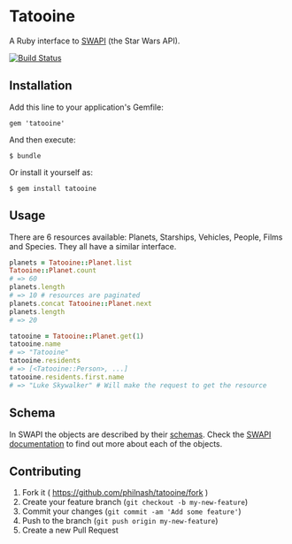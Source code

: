 # Tatooine

A Ruby interface to [SWAPI](http://swapi.co/) (the Star Wars API).

[![Build Status](https://travis-ci.org/philnash/tatooine.svg)](https://travis-ci.org/philnash/tatooine)

## Installation

Add this line to your application's Gemfile:

    gem 'tatooine'

And then execute:

    $ bundle

Or install it yourself as:

    $ gem install tatooine

## Usage

There are 6 resources available: Planets, Starships, Vehicles, People, Films and Species. They all have a similar interface.

```ruby
planets = Tatooine::Planet.list
Tatooine::Planet.count
# => 60
planets.length
# => 10 # resources are paginated
planets.concat Tatooine::Planet.next
planets.length
# => 20

tatooine = Tatooine::Planet.get(1)
tatooine.name
# => "Tatooine"
tatooine.residents
# => [<Tatooine::Person>, ...]
tatooine.residents.first.name
# => "Luke Skywalker" # Will make the request to get the resource
```

## Schema

In SWAPI the objects are described by their [schemas](http://swapi.co/documentation#schema). Check the [SWAPI documentation](http://swapi.co/documentation) to find out more about each of the objects.

## Contributing

1. Fork it ( https://github.com/philnash/tatooine/fork )
2. Create your feature branch (`git checkout -b my-new-feature`)
3. Commit your changes (`git commit -am 'Add some feature'`)
4. Push to the branch (`git push origin my-new-feature`)
5. Create a new Pull Request
